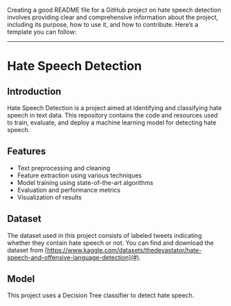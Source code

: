 Creating a good README file for a GitHub project on hate speech detection involves providing clear and comprehensive information about the project, including its purpose, how to use it, and how to contribute. Here’s a template you can follow:

---

# Hate Speech Detection

## Introduction
Hate Speech Detection is a project aimed at identifying and classifying hate speech in text data. This repository contains the code and resources used to train, evaluate, and deploy a machine learning model for detecting hate speech.

## Features
- Text preprocessing and cleaning
- Feature extraction using various techniques
- Model training using state-of-the-art algorithms
- Evaluation and performance metrics
- Visualization of results


## Dataset
The dataset used in this project consists of labeled tweets indicating whether they contain hate speech or not. You can find and download the dataset from [https://www.kaggle.com/datasets/thedevastator/hate-speech-and-offensive-language-detection](#). 
## Model
This project uses a Decision Tree classifier to detect hate speech.
